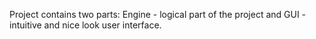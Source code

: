 Project contains two parts: Engine - logical part of the project and GUI - intuitive and nice look user interface.
